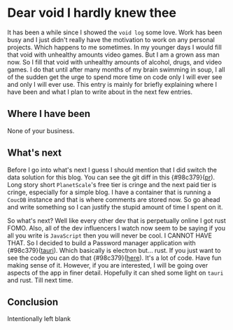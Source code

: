# Dear void I hardly knew thee

It has been a while since I showed the `void log` some love.  Work has been busy and I just didn't really have the motivation to work on any personal projects.  Which happens to me sometimes.  In my younger days I would fill that void with unhealthy amounts video games.  But I am a grown ass man now.  So I fill that void with unhealthy amounts of alcohol, drugs, and video games.  I do that until after many months of my brain swimming in soup, I all of the sudden get the urge to spend more time on code only I will ever see and only I will ever use.  This entry is mainly for briefly explaining where I have been and what I plan to write about in the next few entries.  

## Where I have been

None of your business.  

## What's next

Before I go into what's next I guess I should mention that I did switch the data solution for this blog.  You can see the git diff in this {#98c379}([pr](https://github.com/gabrielgrover/improved-octo-spoon/pull/3/files)).  Long story short `PlanetScale`'s free tier is cringe and the next paid tier is cringe, especially for a simple blog.  I have a container that is running a `CoucDB` instance and that is where comments are stored now.  So go ahead and write something so I can justify the stupid amount of time I spent on it.  

So what's next?  Well like every other dev that is perpetually online I got rust FOMO.  Also, all of the dev influencers I watch now seem to be saying if you all you write is `JavaScript` then you will never be cool.  I CANNOT HAVE THAT.  So I decided to build a Password manager application with {#98c379}([tauri](https://tauri.app/)).  Which basically is electron but... rust.  If you just want to see the code you can do that {#98c379}([here](https://github.com/gabrielgrover/fizzgig)).  It's a lot of code.  Have fun making sense of it.  However, if you are interested, I will be going over aspects of the app in finer detail.  Hopefully it can shed some light on `tauri` and rust.  Till next time.

## Conclusion

Intentionally left blank
